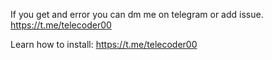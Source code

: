 If you get and error you can dm me on telegram or add issue. https://t.me/telecoder00

Learn how to install: https://t.me/telecoder00
